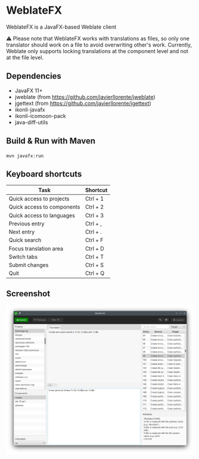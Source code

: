 # WeblateFX
WeblateFX is a JavaFX-based Weblate client

:warning: Please note that WeblateFX works with translations as files, so only one 
translator should work on a file to avoid overwriting other's work. Currently, Weblate only supports locking translations at the component level and not at the file level.

Dependencies
------------
* JavaFX 11+
* jweblate (from https://github.com/javierllorente/jweblate)
* jgettext (from https://github.com/javierllorente/jgettext)
* ikonli-javafx
* ikonli-icomoon-pack
* java-diff-utils

Build & Run with Maven
------------
`mvn javafx:run`

Keyboard shortcuts
------------
| Task        | Shortcut    |
| ----------- | ----------- |
| Quick access to projects | Ctrl + 1 |
| Quick access to components | Ctrl + 2 | 
| Quick access to languages | Ctrl + 3 |
| Previous entry | Ctrl + , |
| Next entry | Ctrl + . |
| Quick search | Ctrl + F |
| Focus translation area | Ctrl + D |
| Switch tabs | Ctrl + T |
| Submit changes | Ctrl + S |
| Quit | Ctrl + Q |

Screenshot
------------
![Main window](screenshot.png)
